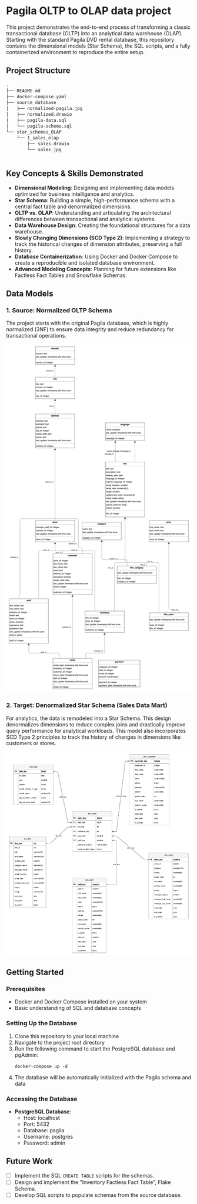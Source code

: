 # Pagila OLTP to OLAP data project

This project demonstrates the end-to-end process of transforming a classic transactional database (OLTP) into an analytical data warehouse (OLAP). Starting with the standard Pagila DVD rental database, this repository contains the dimensional models (Star Schema), the SQL scripts, and a fully containerized environment to reproduce the entire setup.

## Project Structure
```
.
├── README.md
├── docker-compose.yaml                    
├── source_database              
│   ├── normalized-pagila.jpg    
│   ├── normalized.drawio        
│   ├── pagila-data.sql          
│   └── pagila-schema.sql        
└── star_schemas_OLAP            
    └── 1_sales_olap             
        ├── sales.drawio         
        └── sales.jpg            
     
```


## Key Concepts & Skills Demonstrated

* **Dimensional Modeling**: Designing and implementing data models optimized for business intelligence and analytics.
* **Star Schema**: Building a simple, high-performance schema with a central fact table and denormalized dimensions.
* **OLTP vs. OLAP**: Understanding and articulating the architectural differences between transactional and analytical systems.
* **Data Warehouse Design**: Creating the foundational structures for a data warehouse.
* **Slowly Changing Dimensions (SCD Type 2)**: Implementing a strategy to track the historical changes of dimension attributes, preserving a full history.
* **Database Containerization**: Using Docker and Docker Compose to create a reproducible and isolated database environment.
* **Advanced Modeling Concepts**: Planning for future extensions like Factless Fact Tables and Snowflake Schemas.

## Data Models

### 1. Source: Normalized OLTP Schema
The project starts with the original Pagila database, which is highly normalized (3NF) to ensure data integrity and reduce redundancy for transactional operations.

<img src="./source_database/normalized-pagila.jpg" alt="Normalized OLTP Schema"/>

### 2. Target: Denormalized Star Schema (Sales Data Mart)
For analytics, the data is remodeled into a Star Schema. This design denormalizes dimensions to reduce complex joins and drastically improve query performance for analytical workloads. This model also incorporates SCD Type 2 principles to track the history of changes in dimensions like customers or stores.

<img src="./star_schemas_OLAP/1_sales_olap/sales.jpg" alt="Denormalized Star Schema (Sales Data Mart)"/>

## Getting Started

### Prerequisites
- Docker and Docker Compose installed on your system
- Basic understanding of SQL and database concepts

### Setting Up the Database
1. Clone this repository to your local machine
2. Navigate to the project root directory
3. Run the following command to start the PostgreSQL database and pgAdmin:
   ```
   docker-compose up -d
   ```
4. The database will be automatically initialized with the Pagila schema and data

### Accessing the Database
- **PostgreSQL Database**:
  - Host: localhost
  - Port: 5432
  - Database: pagila
  - Username: postgres
  - Password: admin
 
## Future Work
- [ ] Implement the SQL `CREATE TABLE` scripts for the schemas.
- [ ] Design and implement the "Inventory Factless Fact Table", Flake Schema.
- [ ] Develop SQL scripts to populate schemas from the source database.
